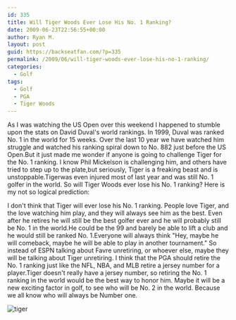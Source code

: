 ```yaml
---
id: 335
title: Will Tiger Woods Ever Lose His No. 1 Ranking?
date: 2009-06-23T22:56:55+00:00
author: Ryan M.
layout: post
guid: https://backseatfan.com/?p=335
permalink: /2009/06/will-tiger-woods-ever-lose-his-no-1-ranking/
categories:
  - Golf
tags:
  - Golf
  - PGA
  - Tiger Woods
---
```


<div class="entry">
  <p>
    As I was watching the US Open over this weekend I happened to stumble upon the stats on David Duval's world rankings. In 1999, Duval was ranked No. 1 in the world for 15 weeks. Over the last 10 year we have watched him struggle and watched his ranking spiral down to No. 882 just before the US Open.But it just made me wonder if anyone is going to challenge Tiger for the No. 1 ranking. I know Phil Mickelson is challenging him, and others have tried to step up to the plate,but seriously, Tiger is a freaking beast and is unstoppable.Tigerwas even injured most of last year and was still No. 1 golfer in the world. So will Tiger Woods ever lose his No. 1 ranking? Here is my not so logical prediction:
  </p>

  <p>
    I don't think that Tiger will ever lose his No. 1 ranking. People love Tiger, and the love watching him play, and they will always see him as the best. Even after he retires he will still be the best golfer ever and he will probably still be No. 1 in the world.He could be the 99 and barely be able to lift a club and he would still be ranked No. 1.Everyone will always think "Hey, maybe he will comeback, maybe he will be able to play in another tournament." So instead of ESPN talking about Favre unretiring, or whoever else, maybe they will be talking about Tiger unretiring. I think that the PGA should retire the No. 1 ranking just like the NFL, NBA, and MLB retire a jersey number for a player.Tiger doesn't really have a jersey number, so retiring the No. 1 ranking in the world would be the best way to honor him. Maybe it will be a new exciting factor in golf, to see who will be No. 2 in the world. Because we all know who will always be Number one.
  </p>

  <p>
    <img class="aligncenter size-full wp-image-340" title="tiger" src="/images/2009/06/tiger.jpg" alt="tiger" width="299" height="301" srcset="/images/2009/06/tiger.jpg 299w, /images/2009/06/tiger-150x150.jpg 150w, /images/2009/06/tiger-298x300.jpg 298w" sizes="(max-width: 299px) 100vw, 299px" />
  </p>
</div>
